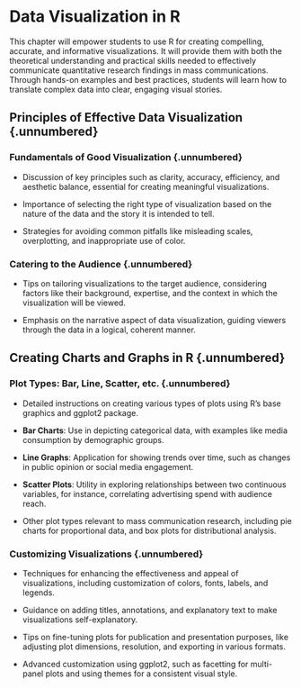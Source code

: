 # Data Visualization in R

This chapter will empower students to use R for creating compelling, accurate, and informative visualizations. It will provide them with both the theoretical understanding and practical skills needed to effectively communicate quantitative research findings in mass communications. Through hands-on examples and best practices, students will learn how to translate complex data into clear, engaging visual stories.

## Principles of Effective Data Visualization {.unnumbered}

### Fundamentals of Good Visualization {.unnumbered}

- Discussion of key principles such as clarity, accuracy, efficiency, and aesthetic balance, essential for creating meaningful visualizations.

- Importance of selecting the right type of visualization based on the nature of the data and the story it is intended to tell.

- Strategies for avoiding common pitfalls like misleading scales, overplotting, and inappropriate use of color.

### Catering to the Audience {.unnumbered}

- Tips on tailoring visualizations to the target audience, considering factors like their background, expertise, and the context in which the visualization will be viewed.

- Emphasis on the narrative aspect of data visualization, guiding viewers through the data in a logical, coherent manner.

## Creating Charts and Graphs in R {.unnumbered}

### Plot Types: Bar, Line, Scatter, etc. {.unnumbered}

- Detailed instructions on creating various types of plots using R’s base graphics and ggplot2 package.

- **Bar Charts**: Use in depicting categorical data, with examples like media consumption by demographic groups.

- **Line Graphs**: Application for showing trends over time, such as changes in public opinion or social media engagement.

- **Scatter Plots**: Utility in exploring relationships between two continuous variables, for instance, correlating advertising spend with audience reach.

- Other plot types relevant to mass communication research, including pie charts for proportional data, and box plots for distributional analysis.

### Customizing Visualizations {.unnumbered}

- Techniques for enhancing the effectiveness and appeal of visualizations, including customization of colors, fonts, labels, and legends.

- Guidance on adding titles, annotations, and explanatory text to make visualizations self-explanatory.

- Tips on fine-tuning plots for publication and presentation purposes, like adjusting plot dimensions, resolution, and exporting in various formats.

- Advanced customization using ggplot2, such as facetting for multi-panel plots and using themes for a consistent visual style.
